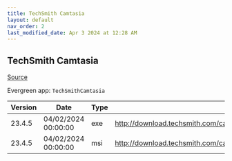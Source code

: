 ```yaml
---
title: TechSmith Camtasia
layout: default
nav_order: 2
last_modified_date: Apr 3 2024 at 12:28 AM
---
```


## TechSmith Camtasia

[Source](https://www.techsmith.com/)

Evergreen app: `TechSmithCamtasia`

| Version | Date                | Type | URI                                                                     |
| ------- | ------------------- | ---- | ----------------------------------------------------------------------- |
| 23.4.5  | 04/02/2024 00:00:00 | exe  | http://download.techsmith.com/camtasiastudio/releases/2345/camtasia.exe |
| 23.4.5  | 04/02/2024 00:00:00 | msi  | http://download.techsmith.com/camtasiastudio/releases/2345/camtasia.msi |
